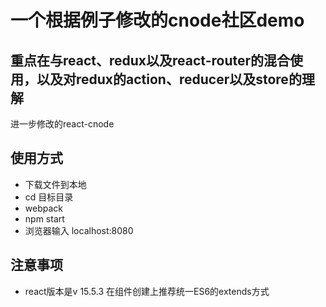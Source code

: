 ﻿# 一个根据例子修改的cnode社区demo
## 重点在与react、redux以及react-router的混合使用，以及对redux的action、reducer以及store的理解
进一步修改的react-cnode
## 使用方式
- 下载文件到本地
- cd 目标目录
- webpack
- npm start
- 浏览器输入 localhost:8080
## 注意事项
- react版本是v 15.5.3 在组件创建上推荐统一ES6的extends方式